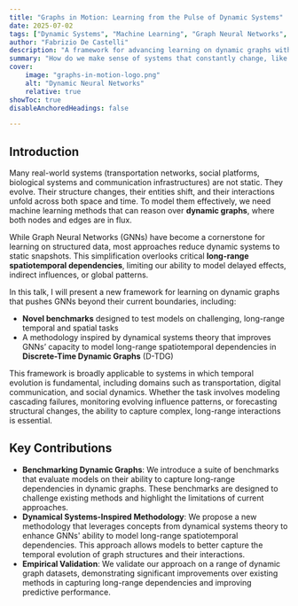 ```yaml
---
title: "Graphs in Motion: Learning from the Pulse of Dynamic Systems"
date: 2025-07-02
tags: ["Dynamic Systems", "Machine Learning", "Graph Neural Networks", "D-TDG", ]
author: "Fabrizio De Castelli"
description: "A framework for advancing learning on dynamic graphs with long-range spatiotemporal dependencies."
summary: "How do we make sense of systems that constantly change, like cells, traffic, or social networks? These are best modeled as dynamic graphs, where both the connections and the entities themselves evolve over time. However, most ML methods still reduce these systems to static snapshots, missing the temporal complexity at the core of their behaviour. In this project, I’ll break down a new approach that enables reasoning over long-range, time-evolving graph structures." 
cover:
    image: "graphs-in-motion-logo.png"
    alt: "Dynamic Neural Networks"
    relative: true
showToc: true
disableAnchoredHeadings: false

---
```


## Introduction

Many real-world systems (transportation networks, social platforms, biological systems and communication infrastructures) are not static. They evolve. Their structure changes, their entities shift, and their interactions unfold across both space and time. To model them effectively, we need machine learning methods that can reason over **dynamic graphs**, where both nodes and edges are in flux.

While Graph Neural Networks (GNNs) have become a cornerstone for learning on structured data, most approaches reduce dynamic systems to static snapshots. This simplification overlooks critical **long-range spatiotemporal dependencies**, limiting our ability to model delayed effects, indirect influences, or global patterns.

In this talk, I will present a new framework for learning on dynamic graphs that pushes GNNs beyond their current boundaries, including:

- **Novel benchmarks** designed to test models on challenging, long-range temporal and spatial tasks
- A methodology inspired by dynamical systems theory that improves GNNs’ capacity to model long-range spatiotemporal dependencies in **Discrete-Time Dynamic Graphs** (D-TDG)

This framework is broadly applicable to systems in which temporal evolution is fundamental, including domains such as transportation, digital communication, and social dynamics. Whether the task involves modeling cascading failures, monitoring evolving influence patterns, or forecasting structural changes, the ability to capture complex, long-range interactions is essential. 

## Key Contributions

- **Benchmarking Dynamic Graphs**: We introduce a suite of benchmarks that evaluate models on their ability to capture long-range dependencies in dynamic graphs. These benchmarks are designed to challenge existing methods and highlight the limitations of current approaches.
- **Dynamical Systems-Inspired Methodology**: We propose a new methodology that leverages concepts from dynamical systems theory to enhance GNNs' ability to model long-range spatiotemporal dependencies. This approach allows models to better capture the temporal evolution of graph structures and their interactions.
- **Empirical Validation**: We validate our approach on a range of dynamic graph datasets, demonstrating significant improvements over existing methods in capturing long-range dependencies and improving predictive performance.
